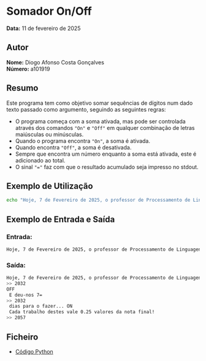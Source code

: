 # Somador On/Off

**Data:** 11 de fevereiro de 2025

## Autor

**Nome:** Diogo Afonso Costa Gonçalves  
**Número:** a101919  

## Resumo

Este programa tem como objetivo somar sequências de dígitos num dado texto passado como argumento, seguindo as seguintes regras:

- O programa começa com a soma ativada, mas pode ser controlada através dos comandos `"On"` e `"Off"` em qualquer combinação de letras maiúsculas ou minúsculas.
- Quando o programa encontra `"On"`, a soma é ativada.
- Quando encontra `"Off"`, a soma é desativada.
- Sempre que encontra um número enquanto a soma está ativada, este é adicionado ao total.
- O sinal `"="` faz com que o resultado acumulado seja impresso no stdout.

## Exemplo de Utilização

```bash
echo "Hoje, 7 de Fevereiro de 2025, o professor de Processamento de Linguagens deu-nos este trabalho para fazer.=OfF E deu-nos 7= dias para o fazer... ON Cada trabalho destes vale 0.25 valores da nota final!" | python tpc1.py
```

## Exemplo de Entrada e Saída

### Entrada:
```bash
Hoje, 7 de Fevereiro de 2025, o professor de Processamento de Linguagens deu-nos este trabalho para fazer.=OfF E deu-nos 7= dias para o fazer... ON Cada trabalho destes vale 0.25 valores da nota final!
```

### Saída:
```bash
Hoje, 7 de Fevereiro de 2025, o professor de Processamento de Linguagens deu-nos este trabalho para fazer.=
>> 2032
OFF
 E deu-nos 7=
>> 2032
 dias para o fazer... ON
 Cada trabalho destes vale 0.25 valores da nota final!
>> 2057
```

## Ficheiro
- [Código Python](tpc1.py)